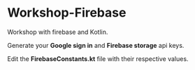 # Workshop-Firebase
Workshop with firebase and Kotlin.

Generate your **Google sign in** and **Firebase storage** api keys.

Edit the **FirebaseConstants.kt** file with their respective values.
